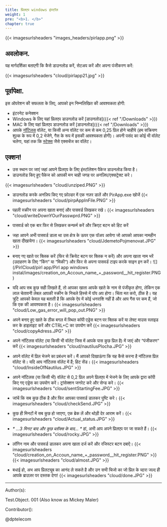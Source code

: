 ```yaml
---
title: प्रिलएप windows इंस्टॉल
weight: 1
pre: "<b>1. </b>"
chapter: true
---
```


{{< imagesurlsheaders "images_headers/pirlapp.png" >}}



## अवलोकन.

यह मार्गदर्शिका बताएगी कि कैसे डाउनलोड करें, सेटअप करें और अपना पंजीकरण करें:


{{< imagesurlsheaders "cloud/pirlapp21.jpg" >}}


## पूर्वापेक्षा.

इस ऑपरेशन की सफलता के लिए, आपको इन निम्नलिखित की आवश्यकता होगी:

* इंटरनेट कनेक्शन
* Windows के लिए यहां प्रिलएप डाउनलोड करें [डाउनलोड]({{< ref "/Downloads" >}})
* MAC के लिए यहां प्रिलएप डाउनलोड करें [डाउनलोड]({{< ref "/Downloads" >}})
* आपके [नॉटिलस](https://pirl.io/en/nautilus-wallet/) वॉलेट, या किसी अन्य वॉलेट पर कम से कम 0,25 प्रिल होने चाहीये (हम  सक्रियण शुल्क के रूप में 0,2 भेजेगे, गैस के रूप में इसकी आवश्यकता होगी)। अपनी पसंद का कोई भी वॉलेट चलेगा, यहां तक ​​कि [स्टेक्स](https://www.stex.com) जैसे एक्सचेंज का वॉलेट।

## एक्शन!

* उस स्थान पर जाएं जहां आपने प्रिलएप के लिए इंस्टॉलेशन पैकेज डाउनलोड किया है।
* डाउनलोड किए हुए पैकेज को आपकी मन चाही जगह पर अनज़िप/एक्सट्रेक्ट करे।

{{< imagesurlsheaders "cloud/unziped.PNG"  >}}
* डाउनलोड करके अनज़िप किए गए फ़ोल्डर में एक नज़र डालें और PirApp.exe खोजें
{{< imagesurlsheaders "cloud/pirpAppInFile.PNG"  >}}
* पहली स्क्रीन पर अपना खाता बनाएं और पासवर्ड लिखकर रखे।
{{< imagesurlsheaders "cloud/writeDownYOurPasswprd.PNG"  >}}
* पासवर्ड को एक बार फिर से लिखकर कन्फर्म करें और क्रिएट बटन को हिट करें
* जहा आपने अभी पासवर्ड डाला था उस  क्षेत्र के ऊपर एक पॉअप आयेगा जो आपको आपका नामहीन खाता दीखायेगा।
{{< imagesurlsheaders "cloud/JdemetoPojmenovat.JPG"  >}}
* बनाए गए खाते पर क्लिक करें (फिर से क्रियेट बटन पर क्लिक न करें) और अपना खाता नाम भरें (उदाहरण के लिए “किंग“ या “मिकी“) और फिर से अपना पासवर्ड टाइप करके साइन इन करें।
![](/PirlCloud/pirl app/Pirl app windows instal/images/creation_on_Accoun_name_+_password__hit_register.PNG)
* यदि आप सब कुछ सही लिखते हैं, तो आपका खाता आपके खाते के नाम से पंजीकृत होगा, लेकिन एक लाल चेतावनी लेबल आपकी स्क्रीन के निचले हिस्से में पॉप अप होगा। चिंता मत करो, ठीक है। यह त्रुटि आपको केवल यह बताती है कि आपके ऐप में कोई धनराशि नहीं है और आप गैस पर कम हैं, जो कि एक की आवश्यकता है।
{{< imagesurlsheaders "cloud/Low_gas_error_will_pop_out.PNG"  >}}
* अपने बनाए हुए खाते के ठीक बगल में स्थित कॉपी एड्रेस बटन पर क्लिक करें या लेफ्ट माउस स्लाइड कर के हाइलाइट करें और CTRL+C का उपयोग करें
{{< imagesurlsheaders "cloud/copyAdress.JPG"  >}}
* अपने नॉटिलस वॉलेट (या किसी भी वॉलेट जिस में आपके पास कुछ प्रिल है) में जाएं और “पंजीकरण“ करें
{{< imagesurlsheaders "cloud/nautilusPlocha.JPG"  >}}
* अपने वॉलेट में प्रिल भेजने का प्रबंधन करें। मैं आपको दिखाऊंगा कि यह कैसे करना है नॉटिलस प्रिल वॉलेट से। यदि आप नॉटिलस वॉलेट में हैं; हिट सेंड।
{{< imagesurlsheaders "cloud/InsideOfNautilus.JPG"  >}}
* अपने नॉटिलस (या किसी भी) वॉलेट से 0,2 प्रिल अपने प्रिलएप में भेजने के लिए आपके द्वारा कॉपी किए गए एड्रेस का उपयोग करें। ट्रांसेक्शन जनरेट  करे और सेन्ड करे।
{{< imagesurlsheaders "cloud/sentStartingFee.JPG"  >}}

* जांचें कि सब कुछ ठीक है और फिर आपका पासवर्ड डालकर पुष्टि करे।
{{< imagesurlsheaders "cloud/checkSend.JPG"  >}}
* कुछ ही मिनटों में सब कुछ हो जाएगा, एक ब्रेक लें और थोड़ी देर आराम करें।
{{< imagesurlsheaders "cloud/Actual_status.JPG"  >}}
* _* ...3 मिनट बाद और कुछ ब्लॉक्स के बाद... *_ हां, अभी आप अपने प्रिलएप पर जा सकते हैं।
{{< imagesurlsheaders "cloud/rocky.JPG"  >}}
* लॉगिन नाम और पासवर्ड डालकर अपना खाता दर्ज करें और रजिस्टर बटन दबाऐ।
{{< imagesurlsheaders "cloud/creation_on_Accoun_name_+_password__hit_register.PNG" >}}
{{< imagesurlsheaders "cloud/almost.JPG"  >}}
* बधाई हो, अभ आप प्रिलट्यूब का आनंद ले सकते है और उन सभी चिजो का जो प्रिल के व्दारा जल्द ही आपके ब्राउज़र पर दस्तक देगा!
{{< imagesurlsheaders "cloud/done.JPG"  >}}



---

Author(s):

Test.Object. 001 (Also know as Mickey Maler)

Contributor():

@dptelecom
